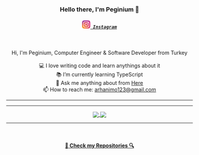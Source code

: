 <h3 align="center">Hello there, I'm Peginium 👋</h3>
<h5 align="center">
  <code><a href="https://www.instagram.com/merdcimkee/" title="Instagram Profile"><img width="22" src="/images/instagram.svg"> Instagram</a></code>
</h5>
<br>
<p align="center">
  Hi, I'm Peginium, Computer Engineer & Software Developer from Turkey
  <br>
  <br>
  💻 I love writing code and learn anythings about it
  <br>
  📚 I’m currently learning TypeScript
  <br>
  💬 Ask me anything about from <a href="/issues" title="Issues">Here</a>
  <br>
  📫 How to reach me: <a href="mailto: arhanimo123@gmail.com">arhanimo123@gmail.com</a>
</p>

<hr>
<hr>

<p align=center>
  <a href="https://github.com/anuraghazra/github-readme-stats" title="Go to Source">
    <img height=175 align="center" src="https://github-readme-stats.vercel.app/api?username=Bicepsfako&show_icons=true&theme=gotham">
  </a>
  <a href="https://github.com/anuraghazra/github-readme-stats">
  <img height=175 align="center" src="https://github-readme-stats.vercel.app/api/top-langs/?username=Bicepsfako&hide=c%23,powershell,java&title_color=2aa889&text_color=99d1ce&icon_color=2bbc8a&bg_color=0c1014&langs_count=8&layout=compact" />
  </a>
</p>

<hr>
<br>
<h4 align="center"><a href=https://github.com/Bicepsfako?tab=repositories" title="Show Repositories">🔎 Check my Repositories 🔍</a></h4>